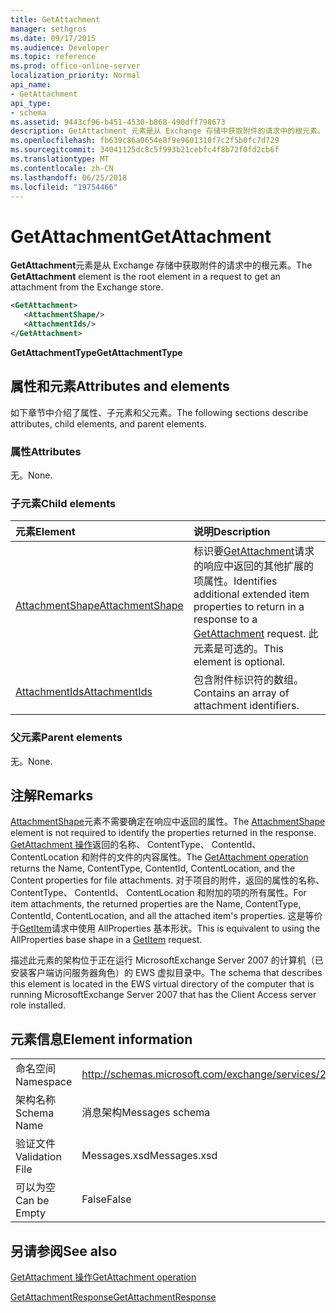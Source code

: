 ```yaml
---
title: GetAttachment
manager: sethgros
ms.date: 09/17/2015
ms.audience: Developer
ms.topic: reference
ms.prod: office-online-server
localization_priority: Normal
api_name:
- GetAttachment
api_type:
- schema
ms.assetid: 9443cf96-b451-4530-b868-490dff798673
description: GetAttachment 元素是从 Exchange 存储中获取附件的请求中的根元素。
ms.openlocfilehash: fb639c86a0654e8f9e9601310f7c2f5b0fc7d729
ms.sourcegitcommit: 34041125dc8c5f993b21cebfc4f8b72f0fd2cb6f
ms.translationtype: MT
ms.contentlocale: zh-CN
ms.lasthandoff: 06/25/2018
ms.locfileid: "19754466"
---
```

# <a name="getattachment"></a><span data-ttu-id="f41cb-103">GetAttachment</span><span class="sxs-lookup"><span data-stu-id="f41cb-103">GetAttachment</span></span>

<span data-ttu-id="f41cb-104">**GetAttachment**元素是从 Exchange 存储中获取附件的请求中的根元素。</span><span class="sxs-lookup"><span data-stu-id="f41cb-104">The **GetAttachment** element is the root element in a request to get an attachment from the Exchange store.</span></span> 
  
```xml
<GetAttachment>
   <AttachmentShape/>
   <AttachmentIds/>
</GetAttachment>
```

 <span data-ttu-id="f41cb-105">**GetAttachmentType**</span><span class="sxs-lookup"><span data-stu-id="f41cb-105">**GetAttachmentType**</span></span>
## <a name="attributes-and-elements"></a><span data-ttu-id="f41cb-106">属性和元素</span><span class="sxs-lookup"><span data-stu-id="f41cb-106">Attributes and elements</span></span>

<span data-ttu-id="f41cb-107">如下章节中介绍了属性、子元素和父元素。</span><span class="sxs-lookup"><span data-stu-id="f41cb-107">The following sections describe attributes, child elements, and parent elements.</span></span>
  
### <a name="attributes"></a><span data-ttu-id="f41cb-108">属性</span><span class="sxs-lookup"><span data-stu-id="f41cb-108">Attributes</span></span>

<span data-ttu-id="f41cb-109">无。</span><span class="sxs-lookup"><span data-stu-id="f41cb-109">None.</span></span>
  
### <a name="child-elements"></a><span data-ttu-id="f41cb-110">子元素</span><span class="sxs-lookup"><span data-stu-id="f41cb-110">Child elements</span></span>

|<span data-ttu-id="f41cb-111">**元素**</span><span class="sxs-lookup"><span data-stu-id="f41cb-111">**Element**</span></span>|<span data-ttu-id="f41cb-112">**说明**</span><span class="sxs-lookup"><span data-stu-id="f41cb-112">**Description**</span></span>|
|:-----|:-----|
|[<span data-ttu-id="f41cb-113">AttachmentShape</span><span class="sxs-lookup"><span data-stu-id="f41cb-113">AttachmentShape</span></span>](attachmentshape.md) <br/> |<span data-ttu-id="f41cb-114">标识要[GetAttachment](getattachment.md)请求的响应中返回的其他扩展的项属性。</span><span class="sxs-lookup"><span data-stu-id="f41cb-114">Identifies additional extended item properties to return in a response to a [GetAttachment](getattachment.md) request.</span></span> <span data-ttu-id="f41cb-115">此元素是可选的。</span><span class="sxs-lookup"><span data-stu-id="f41cb-115">This element is optional.</span></span>  <br/> |
|[<span data-ttu-id="f41cb-116">AttachmentIds</span><span class="sxs-lookup"><span data-stu-id="f41cb-116">AttachmentIds</span></span>](attachmentids.md) <br/> |<span data-ttu-id="f41cb-117">包含附件标识符的数组。</span><span class="sxs-lookup"><span data-stu-id="f41cb-117">Contains an array of attachment identifiers.</span></span>  <br/> |
   
### <a name="parent-elements"></a><span data-ttu-id="f41cb-118">父元素</span><span class="sxs-lookup"><span data-stu-id="f41cb-118">Parent elements</span></span>

<span data-ttu-id="f41cb-119">无。</span><span class="sxs-lookup"><span data-stu-id="f41cb-119">None.</span></span>
  
## <a name="remarks"></a><span data-ttu-id="f41cb-120">注解</span><span class="sxs-lookup"><span data-stu-id="f41cb-120">Remarks</span></span>

<span data-ttu-id="f41cb-121">[AttachmentShape](attachmentshape.md)元素不需要确定在响应中返回的属性。</span><span class="sxs-lookup"><span data-stu-id="f41cb-121">The [AttachmentShape](attachmentshape.md) element is not required to identify the properties returned in the response.</span></span> <span data-ttu-id="f41cb-122">[GetAttachment 操作](getattachment-operation.md)返回的名称、 ContentType、 ContentId、 ContentLocation 和附件的文件的内容属性。</span><span class="sxs-lookup"><span data-stu-id="f41cb-122">The [GetAttachment operation](getattachment-operation.md) returns the Name, ContentType, ContentId, ContentLocation, and the Content properties for file attachments.</span></span> <span data-ttu-id="f41cb-123">对于项目的附件，返回的属性的名称、 ContentType、 ContentId、 ContentLocation 和附加的项的所有属性。</span><span class="sxs-lookup"><span data-stu-id="f41cb-123">For item attachments, the returned properties are the Name, ContentType, ContentId, ContentLocation, and all the attached item's properties.</span></span> <span data-ttu-id="f41cb-124">这是等价于[GetItem](getitem.md)请求中使用 AllProperties 基本形状。</span><span class="sxs-lookup"><span data-stu-id="f41cb-124">This is equivalent to using the AllProperties base shape in a [GetItem](getitem.md) request.</span></span> 
  
<span data-ttu-id="f41cb-125">描述此元素的架构位于正在运行 MicrosoftExchange Server 2007 的计算机（已安装客户端访问服务器角色）的 EWS 虚拟目录中。</span><span class="sxs-lookup"><span data-stu-id="f41cb-125">The schema that describes this element is located in the EWS virtual directory of the computer that is running MicrosoftExchange Server 2007 that has the Client Access server role installed.</span></span>
  
## <a name="element-information"></a><span data-ttu-id="f41cb-126">元素信息</span><span class="sxs-lookup"><span data-stu-id="f41cb-126">Element information</span></span>

|||
|:-----|:-----|
|<span data-ttu-id="f41cb-127">命名空间</span><span class="sxs-lookup"><span data-stu-id="f41cb-127">Namespace</span></span>  <br/> |http://schemas.microsoft.com/exchange/services/2006/messages  <br/> |
|<span data-ttu-id="f41cb-128">架构名称</span><span class="sxs-lookup"><span data-stu-id="f41cb-128">Schema Name</span></span>  <br/> |<span data-ttu-id="f41cb-129">消息架构</span><span class="sxs-lookup"><span data-stu-id="f41cb-129">Messages schema</span></span>  <br/> |
|<span data-ttu-id="f41cb-130">验证文件</span><span class="sxs-lookup"><span data-stu-id="f41cb-130">Validation File</span></span>  <br/> |<span data-ttu-id="f41cb-131">Messages.xsd</span><span class="sxs-lookup"><span data-stu-id="f41cb-131">Messages.xsd</span></span>  <br/> |
|<span data-ttu-id="f41cb-132">可以为空</span><span class="sxs-lookup"><span data-stu-id="f41cb-132">Can be Empty</span></span>  <br/> |<span data-ttu-id="f41cb-133">False</span><span class="sxs-lookup"><span data-stu-id="f41cb-133">False</span></span>  <br/> |
   
## <a name="see-also"></a><span data-ttu-id="f41cb-134">另请参阅</span><span class="sxs-lookup"><span data-stu-id="f41cb-134">See also</span></span>



[<span data-ttu-id="f41cb-135">GetAttachment 操作</span><span class="sxs-lookup"><span data-stu-id="f41cb-135">GetAttachment operation</span></span>](getattachment-operation.md)
  
[<span data-ttu-id="f41cb-136">GetAttachmentResponse</span><span class="sxs-lookup"><span data-stu-id="f41cb-136">GetAttachmentResponse</span></span>](getattachmentresponse.md)

